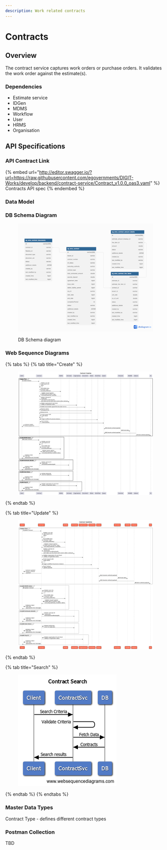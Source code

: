 ```yaml
---
description: Work related contracts
---
```


# Contracts

## Overview

The contract service captures work orders or purchase orders. It validates the work order against the estimate(s). &#x20;

### Dependencies

* Estimate service
* IDGen
* MDMS
* Workflow
* User
* HRMS
* Organisation

## API Specifications

### API Contract Link

{% embed url="http://editor.swagger.io/?url=https://raw.githubusercontent.com/egovernments/DIGIT-Works/develop/backend/contract-service/Contract_v1.0.0_oas3.yaml" %}
Contracts API spec
{% endembed %}

### Data Model&#x20;

### DB Schema Diagram

<figure><img src="https://github.com/egovernments/DIGIT-Works/blob/PFM-1050/backend/contract-service/Contract%20Service%20ER%20diagram.png?raw=true" alt=""><figcaption><p>DB Schema diagram</p></figcaption></figure>

### Web Sequence Diagrams

{% tabs %}
{% tab title="Create" %}
<figure><img src="https://github.com/egovernments/DIGIT-Works/blob/develop/backend/contract-service/docs/SequenceDiagrams/pngs/ContractCreation.png?raw=true" alt=""><figcaption></figcaption></figure>
{% endtab %}

{% tab title="Update" %}
<figure><img src="https://github.com/egovernments/DIGIT-Works/blob/develop/backend/contract-service/docs/SequenceDiagrams/pngs/ContractUpdation.png?raw=true" alt=""><figcaption></figcaption></figure>
{% endtab %}

{% tab title="Search" %}
<figure><img src="../../../../../.gitbook/assets/Contract Search.png" alt=""><figcaption></figcaption></figure>


{% endtab %}
{% endtabs %}

### Master Data Types

Contract Type - defines different contract types



### Postman Collection

TBD



